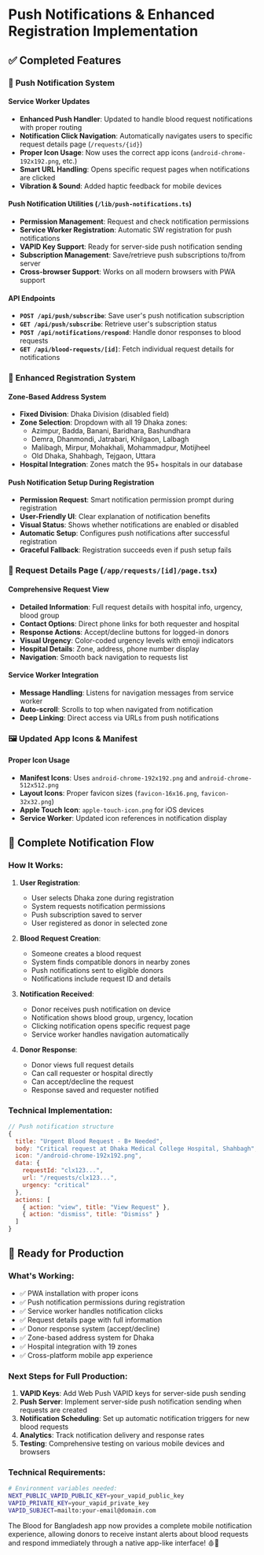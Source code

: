 # Push Notifications & Enhanced Registration Implementation

## ✅ **Completed Features**

### 🔔 **Push Notification System**

#### **Service Worker Updates**
- **Enhanced Push Handler**: Updated to handle blood request notifications with proper routing
- **Notification Click Navigation**: Automatically navigates users to specific request details page (`/requests/{id}`)
- **Proper Icon Usage**: Now uses the correct app icons (`android-chrome-192x192.png`, etc.)
- **Smart URL Handling**: Opens specific request pages when notifications are clicked
- **Vibration & Sound**: Added haptic feedback for mobile devices

#### **Push Notification Utilities** (`/lib/push-notifications.ts`)
- **Permission Management**: Request and check notification permissions
- **Service Worker Registration**: Automatic SW registration for push notifications
- **VAPID Key Support**: Ready for server-side push notification sending
- **Subscription Management**: Save/retrieve push subscriptions to/from server
- **Cross-browser Support**: Works on all modern browsers with PWA support

#### **API Endpoints**
- **`POST /api/push/subscribe`**: Save user's push notification subscription
- **`GET /api/push/subscribe`**: Retrieve user's subscription status
- **`POST /api/notifications/respond`**: Handle donor responses to blood requests
- **`GET /api/blood-requests/[id]`**: Fetch individual request details for notifications

### 📱 **Enhanced Registration System**

#### **Zone-Based Address System**
- **Fixed Division**: Dhaka Division (disabled field)
- **Zone Selection**: Dropdown with all 19 Dhaka zones:
  - Azimpur, Badda, Banani, Baridhara, Bashundhara
  - Demra, Dhanmondi, Jatrabari, Khilgaon, Lalbagh
  - Malibagh, Mirpur, Mohakhali, Mohammadpur, Motijheel
  - Old Dhaka, Shahbagh, Tejgaon, Uttara
- **Hospital Integration**: Zones match the 95+ hospitals in our database

#### **Push Notification Setup During Registration**
- **Permission Request**: Smart notification permission prompt during registration
- **User-Friendly UI**: Clear explanation of notification benefits
- **Visual Status**: Shows whether notifications are enabled or disabled
- **Automatic Setup**: Configures push notifications after successful registration
- **Graceful Fallback**: Registration succeeds even if push setup fails

### 🎯 **Request Details Page** (`/app/requests/[id]/page.tsx`)

#### **Comprehensive Request View**
- **Detailed Information**: Full request details with hospital info, urgency, blood group
- **Contact Options**: Direct phone links for both requester and hospital
- **Response Actions**: Accept/decline buttons for logged-in donors
- **Visual Urgency**: Color-coded urgency levels with emoji indicators
- **Hospital Details**: Zone, address, phone number display
- **Navigation**: Smooth back navigation to requests list

#### **Service Worker Integration**
- **Message Handling**: Listens for navigation messages from service worker
- **Auto-scroll**: Scrolls to top when navigated from notification
- **Deep Linking**: Direct access via URLs from push notifications

### 🖼️ **Updated App Icons & Manifest**

#### **Proper Icon Usage**
- **Manifest Icons**: Uses `android-chrome-192x192.png` and `android-chrome-512x512.png`
- **Layout Icons**: Proper favicon sizes (`favicon-16x16.png`, `favicon-32x32.png`)
- **Apple Touch Icon**: `apple-touch-icon.png` for iOS devices
- **Service Worker**: Updated icon references in notification display

## 🔄 **Complete Notification Flow**

### **How It Works:**

1. **User Registration**:
   - User selects Dhaka zone during registration
   - System requests notification permissions
   - Push subscription saved to server
   - User registered as donor in selected zone

2. **Blood Request Creation**:
   - Someone creates a blood request
   - System finds compatible donors in nearby zones
   - Push notifications sent to eligible donors
   - Notifications include request ID and details

3. **Notification Received**:
   - Donor receives push notification on device
   - Notification shows blood group, urgency, location
   - Clicking notification opens specific request page
   - Service worker handles navigation automatically

4. **Donor Response**:
   - Donor views full request details
   - Can call requester or hospital directly
   - Can accept/decline the request
   - Response saved and requester notified

### **Technical Implementation:**

```javascript
// Push notification structure
{
  title: "Urgent Blood Request - B+ Needed",
  body: "Critical request at Dhaka Medical College Hospital, Shahbagh",
  icon: "/android-chrome-192x192.png",
  data: {
    requestId: "clx123...",
    url: "/requests/clx123...",
    urgency: "critical"
  },
  actions: [
    { action: "view", title: "View Request" },
    { action: "dismiss", title: "Dismiss" }
  ]
}
```

## 🚀 **Ready for Production**

### **What's Working:**
- ✅ PWA installation with proper icons
- ✅ Push notification permissions during registration
- ✅ Service worker handles notification clicks
- ✅ Request details page with full information
- ✅ Donor response system (accept/decline)
- ✅ Zone-based address system for Dhaka
- ✅ Hospital integration with 19 zones
- ✅ Cross-platform mobile app experience

### **Next Steps for Full Production:**
1. **VAPID Keys**: Add Web Push VAPID keys for server-side push sending
2. **Push Server**: Implement server-side push notification sending when requests are created
3. **Notification Scheduling**: Set up automatic notification triggers for new blood requests
4. **Analytics**: Track notification delivery and response rates
5. **Testing**: Comprehensive testing on various mobile devices and browsers

### **Technical Requirements:**
```bash
# Environment variables needed:
NEXT_PUBLIC_VAPID_PUBLIC_KEY=your_vapid_public_key
VAPID_PRIVATE_KEY=your_vapid_private_key
VAPID_SUBJECT=mailto:your-email@domain.com
```

The Blood for Bangladesh app now provides a complete mobile notification experience, allowing donors to receive instant alerts about blood requests and respond immediately through a native app-like interface! 🩸📱
